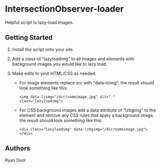 # IntersectionObserver-loader
Helpful script to lazy-load images.

## Getting Started
1. Install the script onto your site.
2. Add a class of "lazyloadimg" to all images and elements with background images you would like to lazy load.
3. Make edits to your HTML/CSS as needed.

   - For image elements replace src with "data-lzimg", the result should look something like this:  
     ```
     <img data-lzimg="/dir/someimage.jpg" alt=" " class="lazyloadimg">
     ```
  
   - For CSS background images add a data attribute of "lzbgimg" to the element and remove any CSS rules that apply a background image, the result should look something like this:
     ```
     <div class="lazyloadimg" data-lzbgimg="/dir/someimage.jpg"></div>
     ```


## Authors
Ryan Dool
